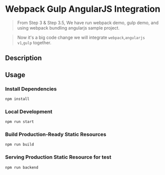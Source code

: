 # Webpack Gulp AngularJS Integration

> From Step 3 & Step 3.5, We have run webpack demo, gulp demo, 
> and using webpack bundling angularjs sample project.

> Now it's a big code change we will integrate `webpack`,`angularjs v1`,`gulp` together.

## Description


## Usage


### Install Dependencies
```bash
npm install
```


### Local Development
```bash
npm run start
```


### Build Production-Ready Static Resources
```bash
npm run build
```


### Serving Production Static Resource for test
```bash
npm run backend
```

